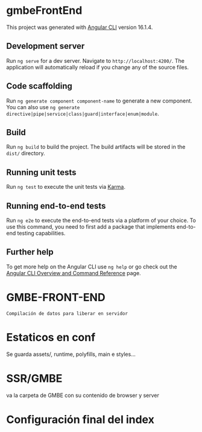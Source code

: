 # gmbeFrontEnd

This project was generated with [Angular CLI](https://github.com/angular/angular-cli) version 16.1.4.

## Development server

Run `ng serve` for a dev server. Navigate to `http://localhost:4200/`. The application will automatically reload if you change any of the source files.

## Code scaffolding

Run `ng generate component component-name` to generate a new component. You can also use `ng generate directive|pipe|service|class|guard|interface|enum|module`.

## Build

Run `ng build` to build the project. The build artifacts will be stored in the `dist/` directory.

## Running unit tests

Run `ng test` to execute the unit tests via [Karma](https://karma-runner.github.io).

## Running end-to-end tests

Run `ng e2e` to execute the end-to-end tests via a platform of your choice. To use this command, you need to first add a package that implements end-to-end testing capabilities.

## Further help

To get more help on the Angular CLI use `ng help` or go check out the [Angular CLI Overview and Command Reference](https://angular.io/cli) page.
# GMBE-FRONT-END


`Compilación de datos para liberar en servidor`
# Estaticos en conf
Se guarda assets/, runtime, polyfills, main e styles...

# SSR/GMBE

va la carpeta de GMBE con su contenido de browser y server

# Configuración final del index 

<script src="runtime.1ae41777471fc243.js" type="module"></script>
<script src="polyfills.8fce0e528950373a.js" type="module"></script>
<script src="main.1b7e969b4ffce75d.js" type="module"></script>
<script src="/conf/GMBE/runtime.1ae41777471fc243.js" type="module"></script>
<script src="/conf/GMBE/polyfills.8fce0e528950373a.js" type="module"></script>
<script src="/conf/GMBE/main.1b7e969b4ffce75d.js" type="module"></script>


<link rel="stylesheet" href="/conf/GMBE/styles.afc56ca8bba95b7b.css" media="print" onload="this.media='all'"><noscript>
<link rel="stylesheet" href="/conf/GMBE/styles.afc56ca8bba95b7b.css"></noscript></head>